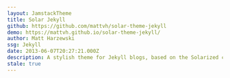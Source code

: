 ```yaml
---
layout: JamstackTheme
title: Solar Jekyll
github: https://github.com/mattvh/solar-theme-jekyll
demo: https://mattvh.github.io/solar-theme-jekyll/
author: Matt Harzewski
ssg: Jekyll
date: 2013-06-07T20:27:21.000Z
description: A stylish theme for Jekyll blogs, based on the Solarized color palette
stale: true
---
```

